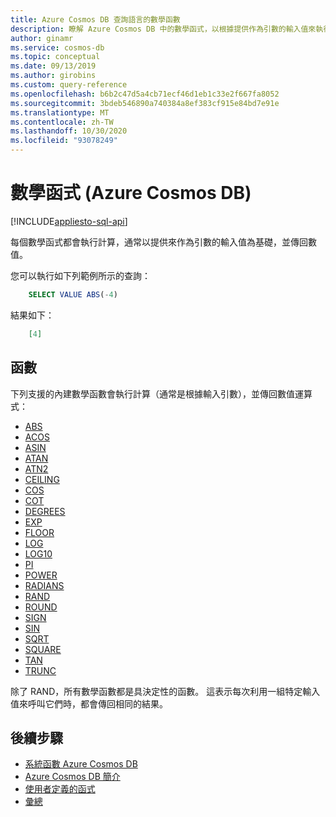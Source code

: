 ```yaml
---
title: Azure Cosmos DB 查詢語言的數學函數
description: 瞭解 Azure Cosmos DB 中的數學函式，以根據提供作為引數的輸入值來執行計算，並傳回數值。
author: ginamr
ms.service: cosmos-db
ms.topic: conceptual
ms.date: 09/13/2019
ms.author: girobins
ms.custom: query-reference
ms.openlocfilehash: b6b2c47d5a4cb71ecf46d1eb1c33e2f667fa8052
ms.sourcegitcommit: 3bdeb546890a740384a8ef383cf915e84bd7e91e
ms.translationtype: MT
ms.contentlocale: zh-TW
ms.lasthandoff: 10/30/2020
ms.locfileid: "93078249"
---
```

# <a name="mathematical-functions-azure-cosmos-db"></a>數學函式 (Azure Cosmos DB)   
[!INCLUDE[appliesto-sql-api](includes/appliesto-sql-api.md)]

每個數學函式都會執行計算，通常以提供來作為引數的輸入值為基礎，並傳回數值。

您可以執行如下列範例所示的查詢：

```sql
    SELECT VALUE ABS(-4)
```

結果如下：

```json
    [4]
```

## <a name="functions"></a>函數

下列支援的內建數學函數會執行計算（通常是根據輸入引數），並傳回數值運算式：
 
* [ABS](sql-query-abs.md)
* [ACOS](sql-query-acos.md)
* [ASIN](sql-query-asin.md)
* [ATAN](sql-query-atan.md)
* [ATN2](sql-query-atn2.md)
* [CEILING](sql-query-ceiling.md)
* [COS](sql-query-cos.md)
* [COT](sql-query-cot.md)
* [DEGREES](sql-query-degrees.md)
* [EXP](sql-query-exp.md)
* [FLOOR](sql-query-floor.md)
* [LOG](sql-query-log.md)
* [LOG10](sql-query-log10.md)
* [PI](sql-query-pi.md)
* [POWER](sql-query-power.md)
* [RADIANS](sql-query-radians.md)
* [RAND](sql-query-rand.md)
* [ROUND](sql-query-round.md)
* [SIGN](sql-query-sign.md)
* [SIN](sql-query-sin.md)
* [SQRT](sql-query-sqrt.md)
* [SQUARE](sql-query-square.md)
* [TAN](sql-query-tan.md)
* [TRUNC](sql-query-trunc.md)

  
除了 RAND，所有數學函數都是具決定性的函數。 這表示每次利用一組特定輸入值來呼叫它們時，都會傳回相同的結果。

## <a name="next-steps"></a>後續步驟

- [系統函數 Azure Cosmos DB](sql-query-system-functions.md)
- [Azure Cosmos DB 簡介](introduction.md)
- [使用者定義的函式](sql-query-udfs.md)
- [彙總](sql-query-aggregates.md)
